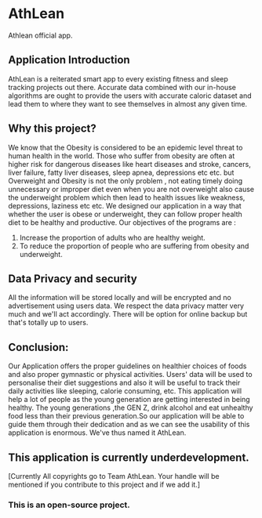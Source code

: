 # AthLean

Athlean official app.

## Application Introduction
AthLean is a reiterated smart app to every existing fitness and sleep tracking projects out there. 
Accurate data combined with our in-house algorithms are ought to provide the users with accurate 
caloric dataset and lead them to where they want to see themselves in almost any given time.

## Why this project?
We know that the Obesity is considered to be an epidemic level threat to human health
in the world. Those who suffer from obesity are often at higher risk for dangerous
diseases like heart diseases and stroke, cancers, liver failure, fatty liver diseases, sleep
apnea, depressions etc etc. but Overweight and Obesity is not the only problem , not
eating timely doing unnecessary or improper diet even when you are not overweight
also cause the underweight problem which then lead to health issues like weakness,
depressions, laziness etc etc.
We designed our application in a way that whether the user is obese or underweight,
they can follow proper health diet to be healthy and productive. Our objectives of the
programs are :

1. Increase the proportion of adults who are healthy weight.
2. To reduce the proportion of people who are suffering from obesity and
underweight.

## Data Privacy and security
All the information will be stored locally and will be encrypted and no advertisement using users data.
We respect the data privacy matter very much and we'll act accordingly.
There will be option for online backup but that's totally up to users.



## Conclusion:
Our Application offers the proper guidelines on healthier choices of foods and
also proper gymnastic or physical activities. Users' data will be used to personalise their
diet suggestions and also it will be useful to track their daily activities like sleeping,
calorie consuming, etc. This application will help a lot of people as the young generation
are getting interested in being healthy. The young generations ,the GEN Z, drink
alcohol and eat unhealthy food less than their previous generation.So our application
will be able to guide them through their dedication and as we can see the usability of
this application is enormous. We've thus named it AthLean.

## This application is currently underdevelopment.
[Currently All copyrights go to Team AthLean. Your handle will be mentioned if you contribute to this project and if we add it.]
### This is an open-source project.

